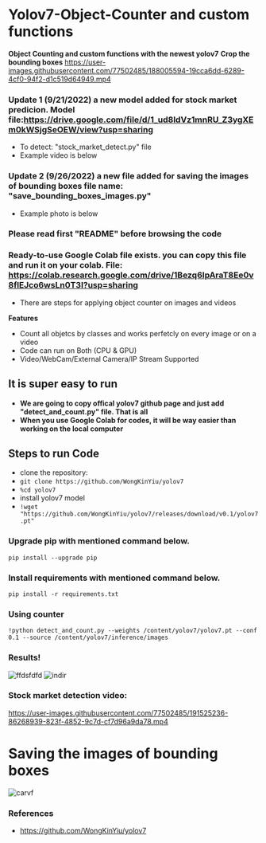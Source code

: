  # Yolov7-Object-Counter and custom functions 
**Object Counting and custom functions with the newest yolov7**
**Crop the bounding boxes**
 https://user-images.githubusercontent.com/77502485/188005594-19cca6dd-6289-4cf0-94f2-d1c519d64949.mp4
 
 
 ### Update 1 (9/21/2022) a new model added for stock market predicion. Model file:https://drive.google.com/file/d/1_ud8ldVz1mnRU_Z3ygXEm0kWSjgSeOEW/view?usp=sharing
 * To detect: "stock_market_detect.py" file
 * Example video is below
 ### Update 2 (9/26/2022) a new file added for saving the images of bounding boxes file name: "save_bounding_boxes_images.py"
 * Example photo is below
### Please read first "README" before browsing the code
### Ready-to-use Google Colab file exists. you can copy this file and run it on your colab. File: https://colab.research.google.com/drive/1Bezq6IpAraT8Ee0v8flEJco6wsLn0T3I?usp=sharing
* There are steps for applying object counter on images and videos

**Features**
* Count all objetcs by classes and works perfetcly on every image or on a video
* Code can run on Both (CPU & GPU)
* Video/WebCam/External Camera/IP Stream Supported

## It is super easy to run
* **We are going to copy offical yolov7 github page and just add "detect_and_count.py" file. That is all**
* **When you use Google Colab for codes, it will be way easier than working on the local computer**

## Steps to run Code
* clone the repository:
* ```git clone https://github.com/WongKinYiu/yolov7 ```
* ```%cd yolov7```
* install yolov7 model
* ``` !wget "https://github.com/WongKinYiu/yolov7/releases/download/v0.1/yolov7.pt" ```

### Upgrade pip with mentioned command below.
``` pip install --upgrade pip ```

### Install requirements with mentioned command below.
 ``` pip install -r requirements.txt ```

### Using counter
 ``` !python detect_and_count.py --weights /content/yolov7/yolov7.pt --conf 0.1 --source /content/yolov7/inference/images ```
 
### Results!

![ffdsfdfd](https://user-images.githubusercontent.com/77502485/187065933-0fe4b372-9c40-47ce-bee8-cae6af97605b.jpg)
![indir](https://user-images.githubusercontent.com/77502485/187065517-1ecff689-534f-4aa5-a1e0-06a03ccd8ec9.jpg)


### Stock market detection video:



https://user-images.githubusercontent.com/77502485/191525236-86268939-823f-4852-9c7d-cf7d96a9da78.mp4


# Saving the images of bounding boxes
![carvf](https://user-images.githubusercontent.com/77502485/192260050-1431410d-48fa-4654-92e5-65178d116a84.png)


### References
* https://github.com/WongKinYiu/yolov7
